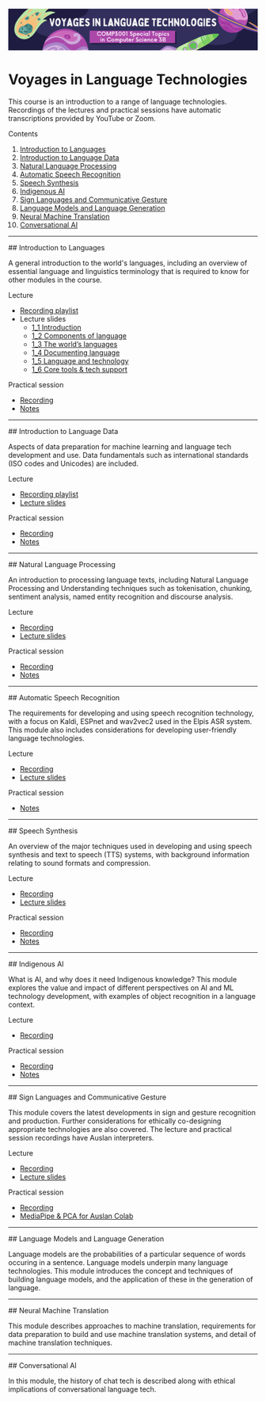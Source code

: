 <p align="center"><img src="img/voyages.png" /></p>

# Voyages in Language Technologies

This course is an introduction to a range of language technologies. Recordings of the lectures and practical sessions have automatic transcriptions provided by YouTube or Zoom. 


Contents

1. [Introduction to Languages](#introduction-to-languages)
2. [Introduction to Language Data](#introduction-to-language-data)
3. [Natural Language Processing](#natural-language-processing)
4. [Automatic Speech Recognition](#automatic-speech-recognition)
5. [Speech Synthesis](#speech-synthesis)
6. [Indigenous AI](#indigenous-ai)
7. [Sign Languages and Communicative Gesture](#sign-languages-and-communicative-gesture)
8. [Language Models and Language Generation](#language-models-and-language-generation)
9. [Neural Machine Translation](#neural-machine-translation)
10. [Conversational AI](#conversational-ai)


---

<a name="introduction-to-languages"/>
## Introduction to Languages

A general introduction to the world's languages, including an overview of essential language and linguistics terminology that is required to know for other modules in the course.

Lecture

* [Recording playlist](https://www.youtube.com/watch?v=P7k1RkxR75U&list=PLPU3m9-GX8la28nWmzacDNQYxieYV_LYe)
* Lecture slides  
    - [1_1 Introduction](https://docs.google.com/presentation/d/1cDefWih35FLzvCPlqZWw0UgYCmOyaVs4nMuuNtouOnE/edit?usp=sharing)
    - [1_2 Components of language](https://docs.google.com/presentation/d/1zcwXQ9CGw9ctnfMRiI3sdnpzuUkb_vJanighP2DtLDA/edit?usp=sharing)
    - [1_3 The world’s languages](https://docs.google.com/presentation/d/1wZF6swqQO6xl9BwBhyoQZmNUgvbqzMsh1HtSAA9NXSc/edit?usp=sharing)
    - [1_4 Documenting language](https://docs.google.com/presentation/d/1utAaBKrZ2hR12j0k2_Jnw6NIeA_EteYLF-EtKPEbxqE/edit?usp=sharing)
    - [1_5 Language and technology](https://docs.google.com/presentation/d/1411Vh-FVvzoNsIBvJBuHA5nI7ZH4hFicYzvQxPmIHDU/edit?usp=sharing)
    - [1_6 Core tools & tech support](https://docs.google.com/presentation/d/1nHRzGbqTrJKk4yL4xrpreQeBnttYTzWNXICB9gvLHv4/edit?usp=sharing)

Practical session
* [Recording](https://uqz.zoom.us/rec/share/k5OQJnhGKvvIGX-gejmCXrWvoflxVjZRpl8FhZulKEs760VpLJqwIWPXwxCvUFVh.cglhgLHtt9cs5Nnt?startTime=1628215383000)
* [Notes](pracs/1-colab.md)


---

<a name="introduction-to-language-data"/>
## Introduction to Language Data

Aspects of data preparation for machine learning and language tech development and use. Data fundamentals such as international standards (ISO codes and Unicodes) are included.

Lecture

* [Recording playlist](https://www.youtube.com/watch?v=_ErpE13hqKM&list=PLPU3m9-GX8lYbnvafsc1hLQQLiN75qw3i)
* [Lecture slides](https://docs.google.com/presentation/d/1i2HiuyRCEVkH9eNAjLOlC3rBYy1qTCcs0AZiJXo_R18/edit?usp=sharing)

Practical session
* [Recording](https://youtu.be/tJKPpaCXF2w)
* [Notes](pracs/2-data.md)


---

<a name="natural-language-processing"/>
## Natural Language Processing

An introduction to processing language texts, including Natural Language Processing and Understanding techniques such as tokenisation, chunking, sentiment analysis, named entity recognition and discourse analysis.

Lecture

* [Recording](https://youtu.be/H5onuLzhRz4)
* [Lecture slides](https://docs.google.com/presentation/d/1dNwbGMgDfT8BrWlbbIi_0KcfiEed3utxmvSE6rsotIo/edit?usp=sharing)

Practical session
* [Recording](https://youtu.be/9wyIOXICsuM)
* [Notes](pracs/3-nlp.md)


---

<a name="automatic-speech-recognition"/>
## Automatic Speech Recognition

The requirements for developing and using speech recognition technology, with a focus on Kaldi, ESPnet and wav2vec2 used in the Elpis ASR system. This module also includes considerations for developing user-friendly language technologies.

Lecture

* [Recording](https://youtu.be/e4udpR-wSD0)
* [Lecture slides](https://docs.google.com/presentation/d/1ktjVNb9DYg48lF-Pir4OmFhGMPhabSXdwHDFtLIYH7U/edit?usp=sharing)

Practical session
* [Notes](pracs/4-asr.md)

---

<a name="speech-synthesis"/>
## Speech Synthesis

An overview of the major techniques used in developing and using speech synthesis and text to speech (TTS) systems, with background information relating to sound formats and compression.

Lecture

* [Recording](https://youtu.be/Xtz2NkGvIDI)
* [Lecture slides](https://docs.google.com/presentation/d/1XkS219dgWU1Y9GPtAagIE-22DMCQIHESdcEQf7oqSp8/edit?usp=sharing)

Practical session
* [Recording](https://youtu.be/6U3FPlGow5E)
* [Notes](pracs/5-tts.md)


---

<a name="indigenous-ai"/>
## Indigenous AI

What is AI, and why does it need Indigenous knowledge? This module explores the value and impact of different perspectives on AI and ML technology development, with examples of object recognition in a language context.

Lecture 
* [Recording](https://youtu.be/1BcrsSBlBQE)

Practical session
* [Recording](https://youtu.be/ZJpH2pu3sK0)
* [Notes](pracs/6-ai.md)

---

<a name="sign-languages-and-communicative-gesture"/>
## Sign Languages and Communicative Gesture

This module covers the latest developments in sign and gesture recognition and production. Further considerations for ethically co-designing appropriate technologies are also covered. The lecture and practical session recordings have Auslan interpreters.


Lecture

* [Recording](https://youtu.be/9b7AZ04-XAQ)
* [Lecture slides](https://docs.google.com/presentation/d/1vcOwZibXcpS_uA0oiUR9gId6FKbv7dRl/edit?usp=sharing&ouid=116387713848651780542&rtpof=true&sd=true)

Practical session
* [Recording](https://youtu.be/-eA6dO1eaOo)
* [MediaPipe & PCA for Auslan Colab](https://colab.research.google.com/drive/1MtdQiZc7G5n-I2bMmZLwr_-zDVG7GfKl?usp=sharing#scrollTo=vp-ohtBNSFkj)


---

<a name="language-models-and-language-generation"/>
## Language Models and Language Generation

Language models are the probabilities of a particular sequence of words occuring in a sentence. Language models underpin many language technologies. This module introduces the concept and techniques of building language models, and the application of these in the generation of language.


---

<a name="neural-machine-translation"/>
## Neural Machine Translation

This module describes approaches to machine translation, requirements for data preparation to build and use machine translation systems, and detail of machine translation techniques.


---

<a name="conversational-ai"/>
## Conversational AI

In this module, the history of chat tech is described along with ethical implications of conversational language tech.

